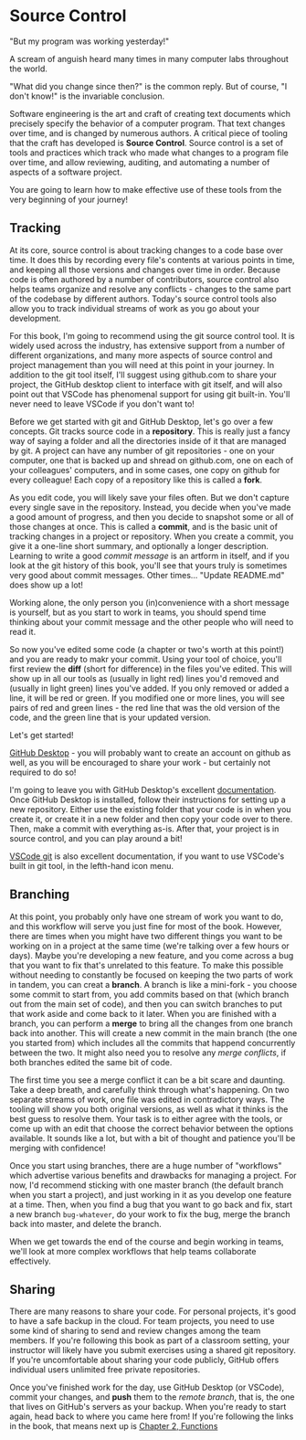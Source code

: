 # Source Control

"But my program was working yesterday!"

A scream of anguish heard many times in many computer labs throughout the world.

"What did you change since then?" is the common reply. But of course, "I don't
know!" is the invariable conclusion.

Software engineering is the art and craft of creating text documents which
precisely specify the behavior of a computer program. That text changes over
time, and is changed by numerous authors. A critical piece of tooling that the
craft has developed is **Source Control**. Source control is a set of tools and
practices which track who made what changes to a program file over time, and
allow reviewing, auditing, and automating a number of aspects of a software
project.

You are going to learn how to make effective use of these tools from the very
beginning of your journey!

## Tracking

At its core, source control is about tracking changes to a code base over time.
It does this by recording every file's contents at various points in time, and
keeping all those versions and changes over time in order. Because code is often
authored by a number of contributors, source control also helps teams organize
and resolve any conflicts - changes to the same part of the codebase by
different authors. Today's source control tools also allow you to track
individual streams of work as you go about your development.

For this book, I'm going to recommend using the git source control tool. It is
widely used across the industry, has extensive support from a number of
different organizations, and many more aspects of source control and project
management than you will need at this point in your journey. In addition to the
git tool itself, I'll suggest using github.com to share your project, the GitHub
desktop client to interface with git itself, and will also point out that VSCode
has phenomenal support for using git built-in. You'll never need to leave VSCode
if you don't want to!

Before we get started with git and GitHub Desktop, let's go over a few concepts.
Git tracks source code in a **repository**. This is really just a fancy way of
saying a folder and all the directories inside of it that are managed by git. A
project can have any number of git repositories - one on your computer, one that
is backed up and shread on github.com, one on each of your colleagues'
computers, and in some cases, one copy on github for every colleague! Each copy
of a repository like this is called a **fork**.

As you edit code, you will likely save your files often. But we don't capture
every single save in the repository. Instead, you decide when you've made a good
amount of progress, and then you decide to snapshot some or all of those changes
at once. This is called a **commit**, and is the basic unit of tracking changes
in a project or repository. When you create a commit, you give it a one-line
short summary, and optionally a longer description. Learning to write a good
_commit message_ is an artform in itself, and if you look at the git history of
this book, you'll see that yours truly is sometimes very good about commit
messages. Other times... "Update README.md" does show up a lot!

Working alone, the only person you (in)convenience with a short message is
yourself, but as you start to work in teams, you should spend time thinking
about your commit message and the other people who will need to read it. 

So now you've edited some code (a chapter or two's worth at this point!) and you
are ready to makr your commit. Using your tool of choice, you'll first review
the **diff** (short for difference) in the files you've edited. This will show
up in all our tools as (usually in light red) lines you'd removed and (usually
in light green) lines you've added. If you only removed or added a line, it will
be red or green. If you modified one or more lines, you will see pairs of red
and green lines - the red line that was the old version of the code, and the
green line that is your updated version. 

Let's get started!

[GitHub Desktop](https://desktop.github.com) - you will probably want to create
an account on github as well, as you will be encouraged to share your work - but
certainly not required to do so!

I'm going to leave you with GitHub Desktop's excellent
[documentation](https://help.github.com/en/desktop). Once GitHub Desktop is
installed, follow their instructions for setting up a new repository. Either use
the existing folder that your code is in when you create it, or create it in a new
folder and then copy your code over to there. Then, make a commit with everything
as-is. After that, your project is in source control, and you can play around a bit!

[VSCode git](https://code.visualstudio.com/docs/editor/versioncontrol#_git-support)
is also excellent documentation, if you want to use VSCode's built in git tool,
in the lefth-hand icon menu.

## Branching

At this point, you probably only have one stream of work you want to do, and
this workflow will serve you just fine for most of the book. However, there are
times when you might have two different things you want to be working on in a
project at the same time (we're talking over a few hours or days). Maybe you're
developing a new feature, and you come across a bug that you want to fix that's
unrelated to this feature. To make this possible without needing to constantly
be focused on keeping the two parts of work in tandem, you can creat a
**branch**. A branch is like a mini-fork - you choose some commit to start from,
you add commits based on that (which branch out from the main set of code), and
then you can switch branches to put that work aside and come back to it later.
When you are finished with a branch, you can perform a **merge** to bring all
the changes from one branch back into another. This will create a new commit in
the main branch (the one you started from) which includes all the commits that
happend concurrently between the two. It might also need you to resolve any
_merge conflicts_, if both branches edited the same bit of code.

The first time you see a merge conflict it can be a bit scare and daunting. Take
a deep breath, and carefully think through what's happening. On two separate
streams of work, one file was edited in contradictory ways. The tooling will
show you both original versions, as well as what it thinks is the best guess to
resolve them. Your task is to either agree with the tools, or come up with an
edit that choose the correct behavior between the options available. It sounds
like a lot, but with a bit of thought and patience you'll be merging with
confidence!

Once you start using branches, there are a huge number of "workflows" which
advertise various benefits and drawbacks for managing a project. For now, I'd
recommend sticking with one master branch (the default branch when you start a
project), and just working in it as you develop one feature at a time. Then,
when you find a bug that you want to go back and fix, start a new branch
`bug-whatever`, do your work to fix the bug, merge the branch back into master,
and delete the branch.

When we get towards the end of the course and begin working in teams, we'll look
at more complex workflows that help teams collaborate effectively.
 
## Sharing

There are many reasons to share your code. For personal projects, it's good to
have a safe backup in the cloud. For team projects, you need to use some kind of
sharing to send and review changes among the team members. If you're following
this book as part of a classroom setting, your instructor will likely have you
submit exercises using a shared git repository. If you're uncomfortable about
sharing your code publicly, GitHub offers individual users unlimited free
private repositories.

Once you've finished work for the day, use GitHub Desktop (or VSCode), commit
your changes, and **push** them to the _remote branch_, that is, the one that
lives on GitHub's servers as your backup. When you're ready to start again,
head back to where you came here from! If you're following the links in the
book, that means next up is
[Chapter 2, Functions](../02_functions_arrays_strings/README.md)
